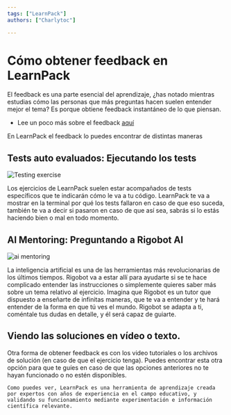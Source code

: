 ```yaml
---
tags: ["LearnPack"]
authors: ["Charlytoc"]

---
```


# Cómo obtener feedback en LearnPack  
El feedback es una parte esencial del aprendizaje, ¿has notado mientras estudias cómo las personas que más preguntas hacen suelen entender mejor el tema? Es porque obtiene feedback instantáneo de lo que piensan.   
- Lee un poco más sobre el feedback [aquí](https://4geeks.com/mastering-technical-knowledge#feedback-quality-and-frequency)

En LearnPack el feedback lo puedes encontrar de distintas maneras

## **Tests auto evaluados**: Ejecutando los tests 
![Testing exercise](https://github.com/learnpack/docs/assets/107764250/dc4910a7-4ec7-4879-ac68-cd174ee29dc8)  

Los ejercicios de LearnPack suelen estar acompañados de tests específicos que te indicarán cómo le va a tu código. LearnPack te va a mostrar en la terminal por qué los tests fallaron en caso de que eso suceda, también te va a decir si pasaron en caso de que así sea, sabrás si lo estás haciendo bien o mal en todo momento.  

## **AI Mentoring**: Preguntando a Rigobot AI 
![ai mentoring](https://github.com/learnpack/docs/assets/107764250/21bfa49c-b6bd-4c9e-806a-38e718f6fd39)  

La inteligencia artificial es una de las herramientas más revolucionarias de los últimos tiempos. Rigobot va a estar allí para ayudarte si se te hace complicado entender las instrucciones o simplemente quieres saber más sobre un tema relativo al ejercicio. Imagina que Rigobot es un tutor que dispuesto a enseñarte de infinitas maneras, que te va a entender y te hará entender de la forma en que tú ves el mundo. Rigobot se adapta a ti, coméntale tus dudas en detalle, y él será capaz de guiarte.  

## Viendo las soluciones en vídeo o texto. 
Otra forma de obtener feedback es con los video tutoriales o los archivos de solución (en caso de que el ejercicio tenga). Puedes encontrar esta otra opción para que te guíes en caso de que las opciones anteriores no te hayan funcionado o no estén disponibles.   

`Como puedes ver, LearnPack es una herramienta de aprendizaje creada por expertos con años de experiencia en el campo educativo, y validando su funcionamiento mediante experimentación e información científica relevante.`

